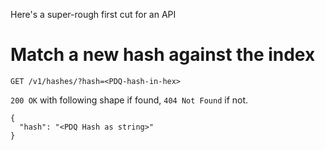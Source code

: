Here's a super-rough first cut for an API

# Match a new hash against the index

```
GET /v1/hashes/?hash=<PDQ-hash-in-hex>
```

`200 OK` with following shape if found, `404 Not Found` if not.

```
{
  "hash": "<PDQ Hash as string>"
}
```
